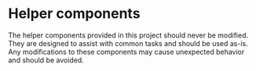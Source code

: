 # Helper components

The helper components provided in this project should never be modified. They are designed to assist with common tasks and should be used as-is. Any modifications to these components may cause unexpected behavior and should be avoided.
